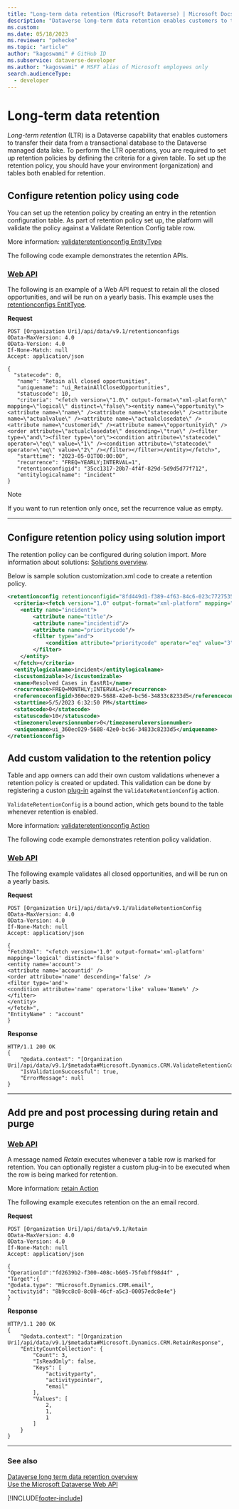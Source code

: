 ```yaml
---
title: "Long-term data retention (Microsoft Dataverse) | Microsoft Docs" # Intent and product brand in a unique string of 43-59 chars including spaces
description: "Dataverse long-term data retention enables customers to transfer data from their transactional database to the Dataverse managed data lake." # 115-145 characters including spaces. This abstract displays in the search result.
ms.custom: 
ms.date: 05/18/2023
ms.reviewer: "pehecke"
ms.topic: "article"
author: "kagoswami" # GitHub ID
ms.subservice: dataverse-developer
ms.author: "kagoswami" # MSFT alias of Microsoft employees only
search.audienceType: 
  - developer
---
```


# Long-term data retention

*Long-term retention* (LTR) is a Dataverse capability that enables customers to transfer their data from a transactional database to the Dataverse managed data lake. To perform the LTR operations, you are required to set up retention policies by defining the criteria for a given table. To set up the retention policy, you should have your environment (organization) and tables both enabled for retention.
  
## Configure retention policy using code

You can set up the retention policy by creating an entry in the retention configuration table. As part of retention policy set up, the platform will validate the policy against a Validate Retention Config table row.

More information: [validateretentionconfig EntityType](webapi/reference/validateretentionconfig.md)

The following code example demonstrates the retention APIs.

### [Web API](#tab/webapi)

The following is an example of a Web API request to retain all the closed opportunities, and will be run on a yearly basis. This example uses the [retentionconfigs EntitType](webapi/reference/retentionconfig.md).

**Request**

```http
POST [Organization Uri]/api/data/v9.1/retentionconfigs
OData-MaxVersion: 4.0
OData-Version: 4.0
If-None-Match: null
Accept: application/json

{
  "statecode": 0,
   "name": "Retain all closed opportunities",
   "uniquename": "ui_RetainAllClosedOpportunities",
   "statuscode": 10,
   "criteria": "<fetch version=\"1.0\" output-format=\"xml-platform\" mapping=\"logical\" distinct=\"false\"><entity name=\"opportunity\"><attribute name=\"name\" /><attribute name=\"statecode\" /><attribute name=\"actualvalue\" /><attribute name=\"actualclosedate\" /><attribute name=\"customerid\" /><attribute name=\"opportunityid\" /><order attribute=\"actualclosedate\" descending=\"true\" /><filter type=\"and\"><filter type=\"or\"><condition attribute=\"statecode\" operator=\"eq\" value=\"1\" /><condition attribute=\"statecode\" operator=\"eq\" value=\"2\" /></filter></filter></entity></fetch>",
   "starttime": "2023-05-01T00:00:00",
   "recurrence": "FREQ=YEARLY;INTERVAL=1",
   "retentionconfigid": "35cc1317-20b7-4f4f-829d-5d9d5d77f712",
   "entitylogicalname": "incident"
}
```

> [!NOTE]
> If you want to run retention only once, set the recurrence value as empty.

---

## Configure retention policy using solution import

The retention policy can be configured during solution import. More information about solutions: [Solutions overview](../../maker/data-platform/solutions-overview.md).

Below is sample solution customization.xml code to create a retention policy.

```xml
<retentionconfig retentionconfigid="8fd449d1-f389-4f63-84c6-023c77275359">
  <criteria><fetch version="1.0" output-format="xml-platform" mapping="logical" distinct="true">
    <entity name="incident">
        <attribute name="title"/>
        <attribute name="incidentid"/>
        <attribute name="prioritycode"/>
        <filter type="and">
            <condition attribute="prioritycode" operator="eq" value="3"/>
        </filter>
    </entity>
  </fetch></criteria>
  <entitylogicalname>incident</entitylogicalname>
  <iscustomizable>1</iscustomizable>
  <name>Resolved Cases in EastR1</name>
  <recurrence>FREQ=MONTHLY;INTERVAL=1</recurrence>
  <referenceconfigid>360ec029-5688-42e0-bc56-34833c8233d5</referenceconfigid>
  <starttime>5/5/2023 6:32:50 PM</starttime>
  <statecode>0</statecode>
  <statuscode>10</statuscode>
  <timezoneruleversionnumber>0</timezoneruleversionnumber>
  <uniquename>ui_360ec029-5688-42e0-bc56-34833c8233d5</uniquename>
</retentionconfig>

```

## Add custom validation to the retention policy

Table and app owners can add their own custom validations whenever a retention policy is created or updated. This validation can be done by registering a custon [plug-in](apply-business-logic-with-code.md) against the `ValidateRetentionConfig` action.

`ValidateRetentionConfig` is a bound action, which gets bound to the table whenever retention is enabled.

More information: [validateretentionconfig Action](webapi/reference/validateretentionconfig.md)

The following code example demonstrates retention policy validation.

### [Web API](#tab/webapi)

The following example validates all closed opportunities, and will be run on a yearly basis.

**Request**

```http
POST [Organization Uri]/api/data/v9.1/ValidateRetentionConfig
OData-MaxVersion: 4.0
OData-Version: 4.0
If-None-Match: null
Accept: application/json

{
"FetchXml": "<fetch version='1.0' output-format='xml-platform' mapping='logical' distinct='false'>
<entity name='account'>
<attribute name='accountid' />
<order attribute='name' descending='false' />
<filter type='and'>
<condition attribute='name' operator='like' value='Name%' />
</filter>
</entity>
</fetch>",
"EntityName" : "account"
}
```

**Response**

```http
HTTP/1.1 200 OK
{
    "@odata.context": "[Organization Uri]/api/data/v9.1/$metadata#Microsoft.Dynamics.CRM.ValidateRetentionConfigResponse",
    "IsValidationSuccessful": true,
    "ErrorMessage": null
}
```

---

## Add pre and post processing during retain and purge

### [Web API](#tab/webapi)

A message named *Retain* executes whenever a table row is marked for retention. You can optionally register a custom plug-in to be executed when the row is being marked for retention.

More information: [retain Action](webapi/reference/retain.md)

The following example executes retention on the an email record.

**Request**

```http
POST [Organization Uri]/api/data/v9.1/Retain
OData-MaxVersion: 4.0
OData-Version: 4.0
If-None-Match: null
Accept: application/json

{
"OperationId":"fd2639b2-f300-408c-b605-75febff98d4f" ,
"Target":{
"@odata.type": "Microsoft.Dynamics.CRM.email",
"activityid": "8b9cc8c0-8c08-46cf-a5c3-00057edc8e4e"}
}

```

**Response**

```http
HTTP/1.1 200 OK
{
    "@odata.context": "[Organization Uri]/api/data/v9.1/$metadata#Microsoft.Dynamics.CRM.RetainResponse",
    "EntityCountCollection": {
        "Count": 3,
        "IsReadOnly": false,
        "Keys": [
            "activityparty",
            "activitypointer",
            "email"
        ],
        "Values": [
            2,
            1,
            1
        ]
    }
}
```

---

### See also

[Dataverse long term data retention overview](../../maker/data-platform/data-retention-overview)  
[Use the Microsoft Dataverse Web API](webapi/overview.md)


[!INCLUDE[footer-include](../../includes/footer-banner.md)]
